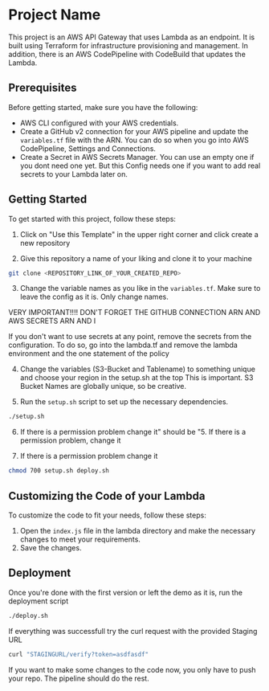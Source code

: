 # Project Name

This project is an AWS API Gateway that uses Lambda as an endpoint. It is built using Terraform for infrastructure provisioning and management.
In addition, there is an AWS CodePipeline with CodeBuild that updates the Lambda.

## Prerequisites

Before getting started, make sure you have the following:

- AWS CLI configured with your AWS credentials.
- Create a GitHub v2 connection for your AWS pipeline and update the `variables.tf` file with the ARN.
    You can do so when you go into AWS CodePipeline, Settings and Connections.
- Create a Secret in AWS Secrets Manager. You can use an empty one if you dont need one yet.
    But this Config needs one if you want to add real secrets to your Lambda later on.

## Getting Started

To get started with this project, follow these steps:

1. Click on "Use this Template" in the upper right corner and click create a new repository

2. Give this repository a name of your liking and clone it to your machine

```bash
git clone <REPOSITORY_LINK_OF_YOUR_CREATED_REPO>
```

3. Change the variable names as you like in the  `variables.tf`. Make sure to leave the config as it is. Only change names.

VERY IMPORTANT!!!! DON'T FORGET THE GITHUB CONNECTION ARN AND AWS SECRETS ARN AND I

If you don't want to use secrets at any point, remove the secrets from the configuration.
To do so, go into the lambda.tf and remove the lambda environment and the one statement of the policy

4. Change the variables (S3-Bucket and Tablename) to something unique and choose your region in the setup.sh at the top
    This is important. S3 Bucket Names are globally unique, so be creative.

5. Run the `setup.sh` script to set up the necessary dependencies.
```bash
./setup.sh
```
6. If there is a permission problem change it" should be "5. If there is a permission problem, change it

7. If there is a permission problem change it
```bash
chmod 700 setup.sh deploy.sh
```

## Customizing the Code of your Lambda

To customize the code to fit your needs, follow these steps:

1. Open the `index.js` file in the lambda directory and make the necessary changes to meet your requirements.
2. Save the changes.

## Deployment

Once you're done with the first version or left the demo as it is, run the deployment script
```bash
./deploy.sh
```

If everything was successfull try the curl request with the provided Staging URL
```bash
curl "STAGINGURL/verify?token=asdfasdf"
```

If you want to make some changes to the code now, you only have to push your repo. The pipeline should do the rest.